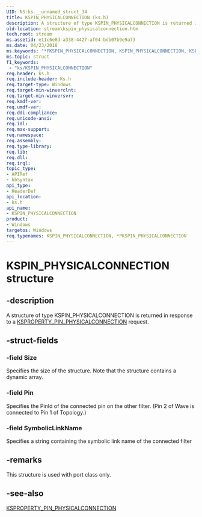 ```yaml
---
UID: NS:ks.__unnamed_struct_34
title: KSPIN_PHYSICALCONNECTION (ks.h)
description: A structure of type KSPIN_PHYSICALCONNECTION is returned in response to a KSPROPERTY_PIN_PHYSICALCONNECTION request.
old-location: stream\kspin_physicalconnection.htm
tech.root: stream
ms.assetid: e11c6e8d-a338-4427-af04-bdb07b9e9a73
ms.date: 04/23/2018
ms.keywords: "*PKSPIN_PHYSICALCONNECTION, KSPIN_PHYSICALCONNECTION, KSPIN_PHYSICALCONNECTION structure [Streaming Media Devices], PKSPIN_PHYSICALCONNECTION, PKSPIN_PHYSICALCONNECTION structure pointer [Streaming Media Devices], ks-struct_7b9a3e0f-2cd9-4822-8e8a-03355dc522ed.xml, ks/KSPIN_PHYSICALCONNECTION, ks/PKSPIN_PHYSICALCONNECTION, stream.kspin_physicalconnection"
ms.topic: struct
f1_keywords:
 - "ks/KSPIN_PHYSICALCONNECTION"
req.header: ks.h
req.include-header: Ks.h
req.target-type: Windows
req.target-min-winverclnt: 
req.target-min-winversvr: 
req.kmdf-ver: 
req.umdf-ver: 
req.ddi-compliance: 
req.unicode-ansi: 
req.idl: 
req.max-support: 
req.namespace: 
req.assembly: 
req.type-library: 
req.lib: 
req.dll: 
req.irql: 
topic_type:
- APIRef
- kbSyntax
api_type:
- HeaderDef
api_location:
- ks.h
api_name:
- KSPIN_PHYSICALCONNECTION
product:
- Windows
targetos: Windows
req.typenames: KSPIN_PHYSICALCONNECTION, *PKSPIN_PHYSICALCONNECTION
---
```


# KSPIN_PHYSICALCONNECTION structure


## -description


A structure of type KSPIN_PHYSICALCONNECTION is returned in response to a <a href="https://docs.microsoft.com/windows-hardware/drivers/stream/ksproperty-pin-physicalconnection">KSPROPERTY_PIN_PHYSICALCONNECTION</a> request.


## -struct-fields




### -field Size

Specifies the size of the structure. Note that the structure contains a dynamic array.


### -field Pin

Specifies the PinId of the connected pin on the other filter. (Pin 2 of Wave is connected to Pin 1 of Topology.)


### -field SymbolicLinkName

Specifies a string containing the symbolic link name of the connected filter 


## -remarks



This structure is used with port class only.




## -see-also




<a href="https://docs.microsoft.com/windows-hardware/drivers/stream/ksproperty-pin-physicalconnection">KSPROPERTY_PIN_PHYSICALCONNECTION</a>
 

 

